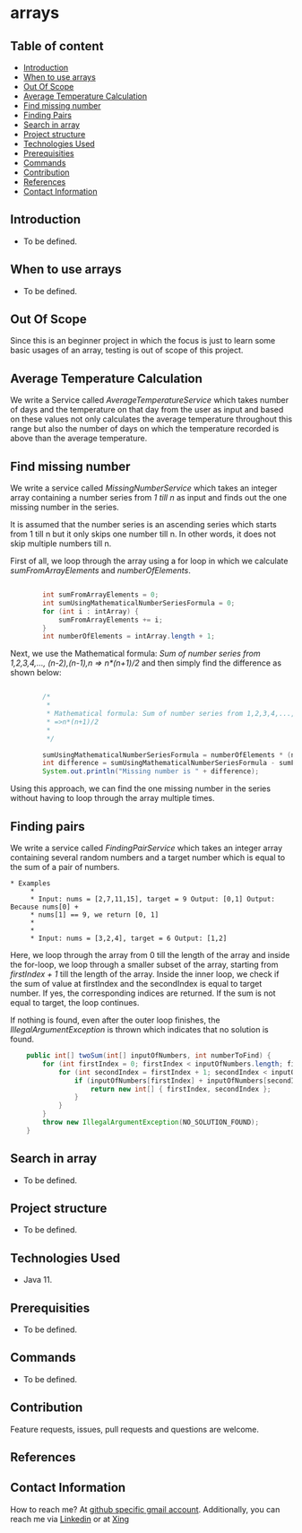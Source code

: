 # arrays

## Table of content

- [Introduction](#introduction)
- [When to use arrays](#when-to-use-arrays)
- [Out Of Scope](#out-of-scope)
- [Average Temperature Calculation](#average-temperature-calculation)
- [Find missing number](#find-missing-number)
- [Finding Pairs](#finding-pairs)
- [Search in array](#search-in-array)
- [Project structure](#project-structure)
- [Technologies Used](#technologies-used)
- [Prerequisities](#prerequisities)
- [Commands](#commands)
- [Contribution](#contribution)
- [References](#references)
- [Contact Information](#contact-information)

## Introduction

- To be defined.

## When to use arrays

- To be defined.

## Out Of Scope

Since this is an beginner project in which the focus is just to learn some basic usages of an array, testing is out of scope of this project.

## Average Temperature Calculation

We write a Service called _AverageTemperatureService_ which takes number of days and the temperature on that day from the user as input and based on these values not only calculates the average temperature throughout this range but also the number of days on which the temperature recorded is above than the average temperature.

## Find missing number

We write a service called _MissingNumberService_ which takes an integer array containing a number series from _1 till n_ as input and finds out the one missing number in the series. 

It is assumed that the number series is an ascending series which starts from 1 till n but it only skips one number till n. In other words, it does not skip multiple numbers till n. 

First of all, we loop through the array using a for loop in which we calculate _sumFromArrayElements_ and _numberOfElements_. 

```java

		int sumFromArrayElements = 0;
		int sumUsingMathematicalNumberSeriesFormula = 0;
		for (int i : intArray) {
			sumFromArrayElements += i;
		}
		int numberOfElements = intArray.length + 1;

```

Next, we use the Mathematical formula: 
_Sum of number series from 1,2,3,4,..., (n-2),(n-1),n => n*(n+1)/2_
and then simply find the difference as shown below:

```java

		/*
		 * 
		 * Mathematical formula: Sum of number series from 1,2,3,4,..., (n-2),(n-1),n
		 * =>n*(n+1)/2
		 * 
		 */

		sumUsingMathematicalNumberSeriesFormula = numberOfElements * (numberOfElements + 1) / 2;
		int difference = sumUsingMathematicalNumberSeriesFormula - sumFromArrayElements;
		System.out.println("Missing number is " + difference);

```
Using this approach, we can find the one missing number in the series without having to loop through the array multiple times.  

## Finding pairs

We write a service called _FindingPairService_ which takes an integer array containing several random numbers and a target number which is equal to the sum of a pair of numbers.   

```text
* Examples
	 * 
	 * Input: nums = [2,7,11,15], target = 9 Output: [0,1] Output: Because nums[0] +
	 * nums[1] == 9, we return [0, 1]
	 * 
	 * 
	 * Input: nums = [3,2,4], target = 6 Output: [1,2]
```

Here, we loop through the array from 0 till the length of the array and inside the for-loop, we loop through a smaller subset of the array, starting from _firstIndex + 1_ till the length of the array. Inside the inner loop, we check if the sum of value at firstIndex and the secondIndex is equal to target number. If yes, the corresponding indices are returned. If the sum is not equal to target, the loop continues.

If nothing is found, even after the outer loop finishes, the _IllegalArgumentException_ is thrown which indicates that no solution is found.

```java
	public int[] twoSum(int[] inputOfNumbers, int numberToFind) {
		for (int firstIndex = 0; firstIndex < inputOfNumbers.length; firstIndex++) {
			for (int secondIndex = firstIndex + 1; secondIndex < inputOfNumbers.length; secondIndex++) {
				if (inputOfNumbers[firstIndex] + inputOfNumbers[secondIndex] == numberToFind) {
					return new int[] { firstIndex, secondIndex };
				}
			}
		}
		throw new IllegalArgumentException(NO_SOLUTION_FOUND);
	}
```

## Search in array

- To be defined.

## Project structure

- To be defined.

## Technologies Used

- Java 11.

## Prerequisities

- To be defined.

## Commands

- To be defined.

## Contribution

Feature requests, issues, pull requests and questions are welcome.

## References

## Contact Information

How to reach me? At [github specific gmail account](mailto:syedumerahmedcode@gmail.com?subject=%5BGitHub%5D%20Hello%20from%20Github). Additionally, you can reach me via [Linkedin](https://www.linkedin.com/in/syed-umer-ahmed-a346a746/) or at [Xing](https://www.xing.com/profile/SyedUmer_Ahmed/cv) 

